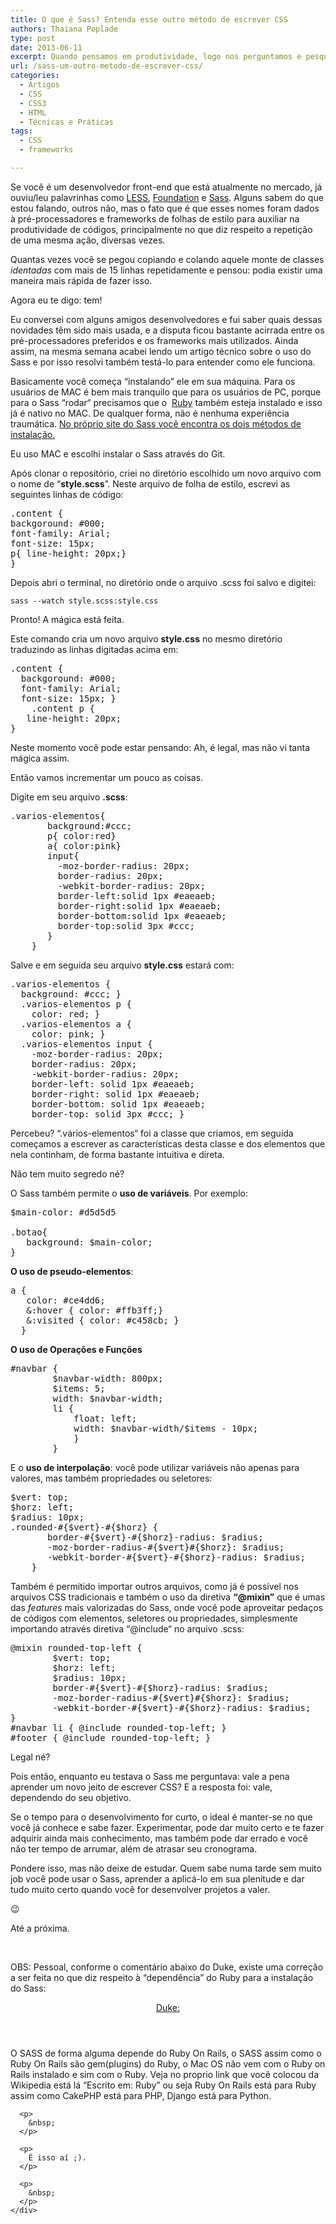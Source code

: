 ```yaml
---
title: O que é Sass? Entenda esse outro método de escrever CSS
authors: Thaiana Poplade
type: post
date: 2013-06-11
excerpt: Quando pensamos em produtividade, logo nos perguntamos e pesquisamos como aumentá-la sem grandes impactos. Então, os pré-processadores e frameworks para CSS vem suprir essa necessidade. Com vocês, um pouco de Sass.
url: /sass-um-outro-metodo-de-escrever-css/
categories:
  - Artigos
  - CSS
  - CSS3
  - HTML
  - Técnicas e Práticas
tags:
  - CSS
  - frameworks

---
```

Se você é um desenvolvedor front-end que está atualmente no mercado, já ouviu/leu palavrinhas como <a href="https://lesscss.org/" target="_blank">LESS</a>, <a href="https://foundation.zurb.com/" target="_blank">Foundation</a> e <a href="https://sass-lang.com" target="_blank">Sass</a>. Alguns sabem do que estou falando, outros não, mas o fato que é que esses nomes foram dados à pré-processadores e frameworks de folhas de estilo para auxiliar na produtividade de códigos, principalmente no que diz respeito a repetição de uma mesma ação, diversas vezes.

Quantas vezes você se pegou copiando e colando aquele monte de classes _identadas_ com mais de 15 linhas repetidamente e pensou: podia existir uma maneira mais rápida de fazer isso.

Agora eu te digo: tem!

Eu conversei com alguns amigos desenvolvedores e fui saber quais dessas novidades têm sido mais usada, e a disputa ficou bastante acirrada entre os pré-processadores preferidos e os frameworks mais utilizados. Ainda assim, na mesma semana acabei lendo um artigo técnico sobre o uso do Sass e por isso resolvi também testá-lo para entender como ele funciona.

Basicamente você começa “instalando” ele em sua máquina. Para os usuários de MAC é bem mais tranquilo que para os usuários de PC, porque para o Sass “rodar“ precisamos que o  <a href="https://pt.wikipedia.org/wiki/Ruby_%28linguagem_de_programa%C3%A7%C3%A3o%29" target="_blank">Ruby</a> também esteja instalado e isso já é nativo no MAC. De qualquer forma, não é nenhuma experiência traumática. <a href="https://sass-lang.com/download.html" target="_blank">No próprio site do Sass você encontra os dois métodos de instalação.</a>

Eu uso MAC e escolhi instalar o Sass através do Git.

Após clonar o repositório, criei no diretório escolhido um novo arquivo com o nome de “**style.scss**”. Neste arquivo de folha de estilo, escrevi as seguintes linhas de código:

<pre>.content {
backgoround: #000;
font-family: Arial;
font-size: 15px;
p{ line-height: 20px;}
}</pre>

Depois abri o terminal, no diretório onde o arquivo .scss foi salvo e digitei:
  
`sass --watch style.scss:style.css`

Pronto! A mágica está feita.

Este comando cria um novo arquivo **style.css** no mesmo diretório traduzindo as linhas digitadas acima em:

<pre>.content {
  backgoround: #000;
  font-family: Arial;
  font-size: 15px; }
    .content p {
   line-height: 20px;
}</pre>

Neste momento você pode estar pensando: Ah, é legal, mas não vi tanta mágica assim.

Então vamos incrementar um pouco as coisas.

Digite em seu arquivo **.scss**:

<pre>.varios-elementos{
       background:#ccc;
       p{ color:red}
       a{ color:pink}
       input{
         -moz-border-radius: 20px;
         border-radius: 20px;
         -webkit-border-radius: 20px;
         border-left:solid 1px #eaeaeb;
         border-right:solid 1px #eaeaeb;
         border-bottom:solid 1px #eaeaeb; 
         border-top:solid 3px #ccc;
       }
    }</pre>

Salve e em seguida seu arquivo **style.css** estará com:

<pre>.varios-elementos {
  background: #ccc; }
  .varios-elementos p {
    color: red; }
  .varios-elementos a {
    color: pink; }
  .varios-elementos input {
    -moz-border-radius: 20px;
    border-radius: 20px;
    -webkit-border-radius: 20px;
    border-left: solid 1px #eaeaeb;
    border-right: solid 1px #eaeaeb;
    border-bottom: solid 1px #eaeaeb;
    border-top: solid 3px #ccc; }</pre>

Percebeu? “.vários-elementos“ foi a classe que criamos, em seguida começamos a escrever as características desta classe e dos elementos que nela continham, de forma bastante intuitiva e direta.

Não tem muito segredo né?

O Sass também permite o **uso de variáveis**. Por exemplo:

<pre>$main-color: #d5d5d5

.botao{
   background: $main-color;
}</pre>

**O uso de pseudo-elementos**:

<pre>a {
   color: #ce4dd6;
   &:hover { color: #ffb3ff;}
   &:visited { color: #c458cb; }
  }</pre>

**O uso de Operações e Funções**

<pre>#navbar {
        $navbar-width: 800px;
        $items: 5;
        width: $navbar-width;
        li {
            float: left;
            width: $navbar-width/$items - 10px;
            }
        }</pre>

E o **uso de interpolação**: você pode utilizar variáveis não apenas para valores, mas também propriedades ou seletores:

<pre>$vert: top;
$horz: left;
$radius: 10px;
.rounded-#{$vert}-#{$horz} {
       border-#{$vert}-#{$horz}-radius: $radius;
       -moz-border-radius-#{$vert}#{$horz}: $radius;
       -webkit-border-#{$vert}-#{$horz}-radius: $radius;
    }</pre>

Também é permitido importar outros arquivos, como já é possível nos arquivos CSS tradicionais e também o uso da diretiva **“@mixin”** que é umas das _features_ mais valorizadas do Sass, onde você pode aproveitar pedaços de códigos com elementos, seletores ou propriedades, simplesmente importando através diretiva “@include“ no arquivo .scss:

<pre>@mixin rounded-top-left {
        $vert: top;
        $horz: left;
        $radius: 10px;
        border-#{$vert}-#{$horz}-radius: $radius;
        -moz-border-radius-#{$vert}#{$horz}: $radius;
        -webkit-border-#{$vert}-#{$horz}-radius: $radius;
}
#navbar li { @include rounded-top-left; }
#footer { @include rounded-top-left; }</pre>

Legal né?

Pois então, enquanto eu testava o Sass me perguntava: vale a pena aprender um novo jeito de escrever CSS? E a resposta foi: vale, dependendo do seu objetivo.

Se o tempo para o desenvolvimento for curto, o ideal é manter-se no que você já conhece e sabe fazer. Experimentar, pode dar muito certo e te fazer adquirir ainda mais conhecimento, mas também pode dar errado e você não ter tempo de arrumar, além de atrasar seu cronograma.

Pondere isso, mas não deixe de estudar. Quem sabe numa tarde sem muito job você pode usar o Sass, aprender a aplicá-lo em sua plenitude e dar tudo muito certo quando você for desenvolver projetos a valer.

😉

Até a próxima.

&nbsp;

OBS: Pessoal, conforme o comentário abaixo do Duke, existe uma correção a ser feita no que diz respeito à &#8220;dependência&#8221; do Ruby para a instalação do Sass:<header>

[Duke:][1]</header> 

<div>
  <div>
    <div>
      <p>
        O SASS de forma alguma depende do Ruby On Rails, o SASS assim como o Ruby On Rails são gem(plugins) do Ruby, o Mac OS não vem com o Ruby on Rails instalado e sim com o Ruby. Veja no proprio link que você colocou da Wikipedia está lá &#8220;Escrito em: Ruby&#8221; ou seja Ruby On Rails está para Ruby assim como CakePHP está para PHP, Django está para Python.
      </p>
      
      <p>
        &nbsp;
      </p>
      
      <p>
        É isso aí ;).
      </p>
      
      <p>
        &nbsp;
      </p>
    </div>
  </div>
</div>

 [1]: https://tableless.com.br/sass-um-outro-metodo-de-escrever-css/#